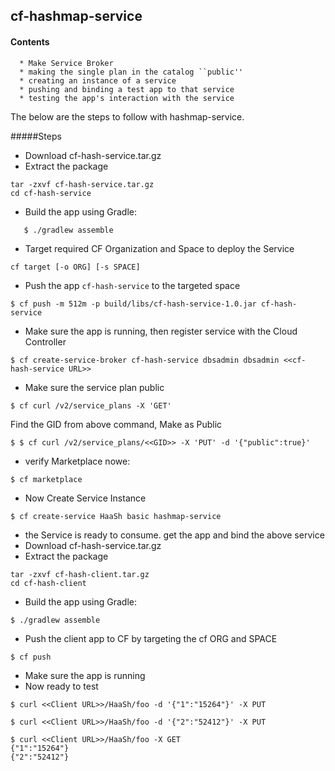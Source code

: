 ## cf-hashmap-service

#### Contents
```
  * Make Service Broker
  * making the single plan in the catalog ``public''
  * creating an instance of a service
  * pushing and binding a test app to that service
  * testing the app's interaction with the service
```

The below are the steps to follow with hashmap-service.

#####Steps

* Download cf-hash-service.tar.gz
* Extract the package
```
tar -zxvf cf-hash-service.tar.gz
cd cf-hash-service
```
* Build the app using Gradle:
```
   $ ./gradlew assemble 
```   
* Target required CF Organization and Space to deploy the Service
```
cf target [-o ORG] [-s SPACE]
```
* Push the app ```cf-hash-service``` to the targeted space
```
$ cf push -m 512m -p build/libs/cf-hash-service-1.0.jar cf-hash-service
``` 

* Make sure the app is running, then register service with the Cloud Controller
```
$ cf create-service-broker cf-hash-service dbsadmin dbsadmin <<cf-hash-service URL>>
```

* Make sure the service plan public
```
$ cf curl /v2/service_plans -X 'GET'
``` 
Find the GID from above command, Make as Public
```
$ $ cf curl /v2/service_plans/<<GID>> -X 'PUT' -d '{"public":true}'
```

* verify Marketplace nowe:
```
$ cf marketplace
```

* Now Create Service Instance 
```
$ cf create-service HaaSh basic hashmap-service
```

* the Service is ready to consume. get the app and bind the above service
* Download cf-hash-service.tar.gz
* Extract the package
```
tar -zxvf cf-hash-client.tar.gz
cd cf-hash-client
```

* Build the app using Gradle:
```
$ ./gradlew assemble
```

* Push the client app to CF by targeting the cf ORG and SPACE
```
$ cf push
```

* Make sure the app is running
* Now ready to test
```
$ curl <<Client URL>>/HaaSh/foo -d '{"1":"15264"}' -X PUT

$ curl <<Client URL>>/HaaSh/foo -d '{"2":"52412"}' -X PUT

$ curl <<Client URL>>/HaaSh/foo -X GET
{"1":"15264"}
{"2":"52412"}
```


